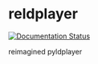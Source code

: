 # reldplayer
[![Documentation Status](https://readthedocs.org/projects/reldplayer/badge/?version=latest)](https://reldplayer.readthedocs.io/en/latest/?badge=latest)


reimagined pyldplayer

